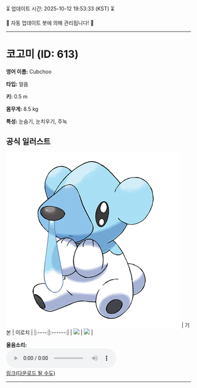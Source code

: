 
⏳ 업데이트 시간: 2025-10-12 19:53:33 (KST) ⏳

🤖 자동 업데이트 봇에 의해 관리됩니다! 🤖

---

# 코고미 (ID: 613)
**영어 이름:** Cubchoo

**타입:** 얼음

**키:** 0.5 m

**몸무게:** 8.5 kg

**특성:** 눈숨기, 눈치우기, 주눅

## 공식 일러스트
![](https://raw.githubusercontent.com/PokeAPI/sprites/master/sprites/pokemon/other/official-artwork/613.png)
| 기본 | 이로치 |
|:----:|:------:|
| <img src="http://play.pokemonshowdown.com/sprites/ani/cubchoo.gif" width="200"> | <img src="http://play.pokemonshowdown.com/sprites/ani-shiny/cubchoo.gif" width="200"> |

**울음소리:**<br><audio controls src="https://raw.githubusercontent.com/PokeAPI/cries/main/cries/pokemon/latest/613.ogg"></audio><br> [링크(다운로드 될 수도)](https://raw.githubusercontent.com/PokeAPI/cries/main/cries/pokemon/latest/613.ogg)


---
